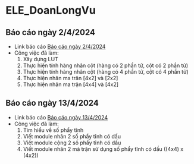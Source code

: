 # ELE_DoanLongVu

## Báo cáo ngày 2/4/2024
- Link báo cáo [Báo cáo ngày 2/4/2024](https://github.com/LongVu2003/FPGA/blob/main/NhatKyCongViec/240402/README.md)
- Công việc đã làm:
	1. Xây dựng LUT 
	2. Thực hiện tính hàng nhân cột (hàng có 2 phần tử, cột có 2 phần tử) 
	3. Thực hiện tính hàng nhân cột (hàng có 4 phần tử, cột có 4 phần tử)
	4. Thực hiện nhân ma trân [4x2] và [2x2]
	5. Thực hiện nhân ma trận [4x4] và [4x2]
	
## Báo cáo ngày 13/4/2024
- Link báo cáo [Báo cáo ngày 13/4/2024](https://github.com/LongVu2003/FPGA/blob/main/NhatKyCongViec/240413/README.md)
- Công việc đã làm:
 	1. Tìm hiểu về số phẩy tĩnh
 	2. Viết module nhân 2 số phẩy tĩnh có dấu
 	3. Viết module cộng 2 số phẩy tĩnh có dấu
 	4. Viết module nhân 2 mà trận sử dụng số phẩy tĩnh có dấu ((4x4) x (4x2))

		

